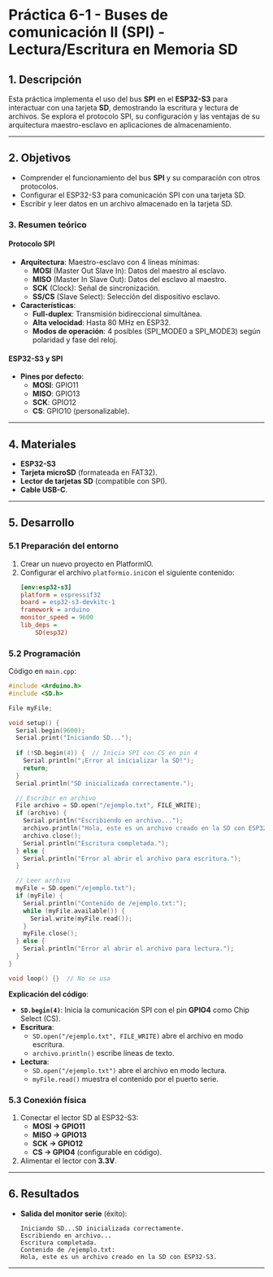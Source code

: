 
# **Práctica 6-1 - Buses de comunicación II (SPI) - Lectura/Escritura en Memoria SD**  

## **1. Descripción**  
Esta práctica implementa el uso del bus **SPI** en el **ESP32-S3** para interactuar con una tarjeta **SD**, demostrando la escritura y lectura de archivos. Se explora el protocolo SPI, su configuración y las ventajas de su arquitectura maestro-esclavo en aplicaciones de almacenamiento.  

---

## **2. Objetivos**  
- Comprender el funcionamiento del bus **SPI** y su comparación con otros protocolos.  
- Configurar el ESP32-S3 para comunicación SPI con una tarjeta SD.  
- Escribir y leer datos en un archivo almacenado en la tarjeta SD.  

### **3. Resumen teórico**  
#### **Protocolo SPI**  
- **Arquitectura**: Maestro-esclavo con 4 líneas mínimas:  
  - **MOSI** (Master Out Slave In): Datos del maestro al esclavo.  
  - **MISO** (Master In Slave Out): Datos del esclavo al maestro.  
  - **SCK** (Clock): Señal de sincronización.  
  - **SS/CS** (Slave Select): Selección del dispositivo esclavo.  
- **Características**:  
  - **Full-duplex**: Transmisión bidireccional simultánea.  
  - **Alta velocidad**: Hasta 80 MHz en ESP32.  
  - **Modos de operación**: 4 posibles (SPI_MODE0 a SPI_MODE3) según polaridad y fase del reloj.  

#### **ESP32-S3 y SPI**  
- **Pines por defecto**:  
  - **MOSI**: GPIO11  
  - **MISO**: GPIO13  
  - **SCK**: GPIO12  
  - **CS**: GPIO10 (personalizable).  

---

## **4. Materiales**  
- **ESP32-S3**  
- **Tarjeta microSD** (formateada en FAT32).  
- **Lector de tarjetas SD** (compatible con SPI).    
- **Cable USB-C**.  

---

## **5. Desarrollo**  

### **5.1 Preparación del entorno**
1. Crear un nuevo proyecto en PlatformIO.  
2. Configurar el archivo `platformio.ini`con el siguiente contenido:  
   ```ini
   [env:esp32-s3]
   platform = espressif32
   board = esp32-s3-devkitc-1
   framework = arduino
   monitor_speed = 9600
   lib_deps =
       SD(esp32)
   ```  

### **5.2 Programación**  
Código en `main.cpp`:  
```cpp
#include <Arduino.h>
#include <SD.h>

File myFile;

void setup() {
  Serial.begin(9600);
  Serial.print("Iniciando SD...");
  
  if (!SD.begin(4)) {  // Inicia SPI con CS en pin 4
    Serial.println("¡Error al inicializar la SD!");
    return;
  }
  Serial.println("SD inicializada correctamente.");

  // Escribir en archivo
  File archivo = SD.open("/ejemplo.txt", FILE_WRITE);
  if (archivo) {
    Serial.println("Escribiendo en archivo...");
    archivo.println("Hola, este es un archivo creado en la SD con ESP32-S3.");
    archivo.close();
    Serial.println("Escritura completada.");
  } else {
    Serial.println("Error al abrir el archivo para escritura.");
  }

  // Leer archivo
  myFile = SD.open("/ejemplo.txt");
  if (myFile) {
    Serial.println("Contenido de /ejemplo.txt:");
    while (myFile.available()) {
      Serial.write(myFile.read());
    }
    myFile.close();
  } else {
    Serial.println("Error al abrir el archivo para lectura.");
  }
}

void loop() {}  // No se usa
```  

**Explicación del código**:  
- **`SD.begin(4)`**: Inicia la comunicación SPI con el pin **GPIO4** como Chip Select (CS).  
- **Escritura**:  
  - `SD.open("/ejemplo.txt", FILE_WRITE)` abre el archivo en modo escritura.  
  - `archivo.println()` escribe líneas de texto.  
- **Lectura**:  
  - `SD.open("/ejemplo.txt")` abre el archivo en modo lectura.  
  - `myFile.read()` muestra el contenido por el puerto serie.  

### **5.3 Conexión física**  
1. Conectar el lector SD al ESP32-S3:  
   - **MOSI → GPIO11**  
   - **MISO → GPIO13**  
   - **SCK → GPIO12**  
   - **CS → GPIO4** (configurable en código).  
2. Alimentar el lector con **3.3V**.  

---

## **6. Resultados**  
- **Salida del monitor serie** (éxito):  
  ```plaintext
  Iniciando SD...SD inicializada correctamente.
  Escribiendo en archivo...
  Escritura completada.
  Contenido de /ejemplo.txt:
  Hola, este es un archivo creado en la SD con ESP32-S3.
  ```  
---
